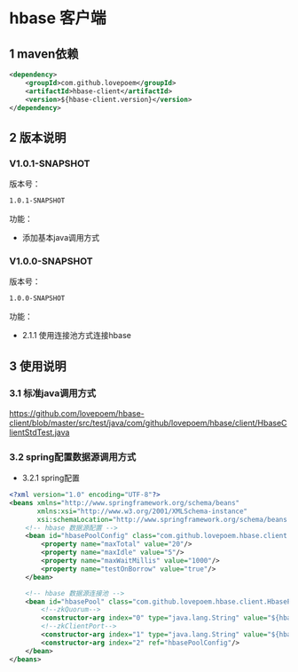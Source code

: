 
# hbase 客户端

## 1 maven依赖
```xml
<dependency>
    <groupId>com.github.lovepoem</groupId>
    <artifactId>hbase-client</artifactId>
    <version>${hbase-client.version}</version>
</dependency>
```      
## 2 版本说明
### V1.0.1-SNAPSHOT
版本号：
```xml 
1.0.1-SNAPSHOT
```
功能： 
   * 添加基本java调用方式
   
   
### V1.0.0-SNAPSHOT
版本号：
```xml 
1.0.0-SNAPSHOT
```
功能： 
   * 2.1.1 使用连接池方式连接hbase
   
## 3 使用说明
 
### 3.1 标准java调用方式 
https://github.com/lovepoem/hbase-client/blob/master/src/test/java/com/github/lovepoem/hbase/client/HbaseClientStdTest.java

### 3.2 spring配置数据源调用方式
* 3.2.1 spring配置
 
```xml
<?xml version="1.0" encoding="UTF-8"?>
<beans xmlns="http://www.springframework.org/schema/beans"
       xmlns:xsi="http://www.w3.org/2001/XMLSchema-instance"
       xsi:schemaLocation="http://www.springframework.org/schema/beans http://www.springframework.org/schema/beans/spring-beans-3.0.xsd">
    <!-- hbase 数据源配置 -->
    <bean id="hbasePoolConfig" class="com.github.lovepoem.hbase.client.pool.HbasePoolConfig">
        <property name="maxTotal" value="20"/>
        <property name="maxIdle" value="5"/>
        <property name="maxWaitMillis" value="1000"/>
        <property name="testOnBorrow" value="true"/>
    </bean>

    <!-- hbase 数据源连接池 -->
    <bean id="hbasePool" class="com.github.lovepoem.hbase.client.HbasePool">
        <!--zkQuorum-->
        <constructor-arg index="0" type="java.lang.String" value="${hbase.zkQuorum}"/>
        <!--zkClientPort-->
        <constructor-arg index="1" type="java.lang.String" value="${hbase.zkClientPort}"/>
        <constructor-arg index="2" ref="hbasePoolConfig"/>
    </bean>
</beans>
```
 

 

